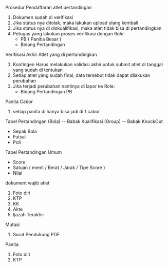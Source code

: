 Prosedur Pendaftaran atlet pertandingan
1. Dokumen sudah di verifikasi
2. Jika status nya ditolak, maka lakukan upload ulang kembali
3. Jika status nya di diskualifikasi, maka atlet tidak bisa di pertandingkan
4. Petugas yang lakukan proses verifikasi dengan Role:
   - PB ( Panitia Besar )
   - Bidang Pertandingan

Verifikasi Akhir Atlet yang di pertandingkan 
1. Kontingen Harus melakukan validasi akhir untuk submit atlet di tanggal yang sudah di tentukan
2. Setiap atlet yang sudah final, data tersebut tidak dapat dilakukan perubahan
3. Jika terjadi perubahan nantinya di lapor ke Role:
   - Bidang Pertandingan PB

Panita Cabor
1. setiap panita di hanya bisa jadi di 1 cabor

Tabel Pertandingan (Bola)
-- Babak Kualifikasi (Group)
-- Babak KnockOut 
- Sepak Bola
- Futsal
- Poli

Tabel Pertandingan Umum
- Score
- Satuan ( menit / Berat / Jarak / Tipe Score )
- Nilai


dokument wajib atlet
1. Foto diri
2. KTP
3. KK
4. Akte
5. Ijazah Terakhir

Mutasi
1. Surat Pendukung PDF

Panita
1. Foto diri
2. KTP


